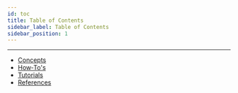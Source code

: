 ```yaml
---
id: toc
title: Table of Contents
sidebar_label: Table of Contents
sidebar_position: 1
---
```


---

- [Concepts](/docs/concept/intro)  
- [How‑To's](/docs/how-to/intro)  
- [Tutorials](/docs/tutorial/intro)  
- [References](/docs/reference/intro)
